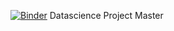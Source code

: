 [![Binder](https://mybinder.org/badge_logo.svg)](https://mybinder.org/v2/gh/Mrcel97/accidents_dataset.git/master)
 Datascience Project Master
